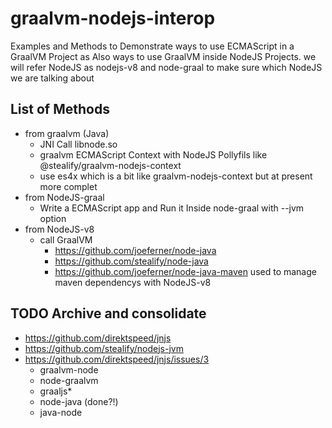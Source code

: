 # graalvm-nodejs-interop
Examples and Methods to Demonstrate ways to use ECMAScript in a GraalVM Project as Also ways to use GraalVM inside NodeJS Projects.
we will refer NodeJS as nodejs-v8 and node-graal to make sure which NodeJS we are talking about 

## List of Methods
- from graalvm (Java)
  - JNI Call libnode.so
  - graalvm ECMAScript Context with NodeJS Pollyfils like @stealify/graalvm-nodejs-context
  - use es4x which is a bit like graalvm-nodejs-context but at present more complet
- from NodeJS-graal
  - Write a ECMAScript app and Run it Inside node-graal with --jvm option
- from NodeJS-v8
  - call GraalVM
    - https://github.com/joeferner/node-java
    - https://github.com/stealify/node-java
    - https://github.com/joeferner/node-java-maven used to manage maven dependencys with NodeJS-v8



## TODO Archive and consolidate
- https://github.com/direktspeed/jnjs
- https://github.com/stealify/nodejs-jvm
- https://github.com/direktspeed/jnjs/issues/3 
  - graalvm-node
  - node-graalvm
  - graaljs*
  - node-java (done?!)
  - java-node

